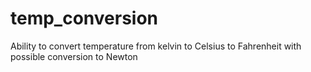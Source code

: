# temp_conversion
Ability to convert temperature from kelvin to Celsius to Fahrenheit with possible conversion to Newton 
